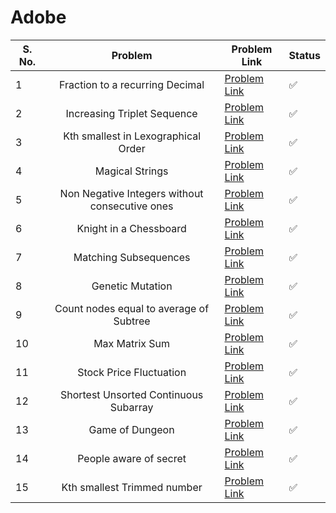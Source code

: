 # Adobe

| S. No. | Problem | Problem Link | Status |
| ------ |:-------:| ------------ | ------ |
| 1 | Fraction to a recurring Decimal | [Problem Link](https://leetcode.com/problems/fraction-to-recurring-decimal/) |✅ |
| 2 | Increasing Triplet Sequence | [Problem Link](https://leetcode.com/problems/increasing-triplet-subsequence/) |✅ |
| 3 | Kth smallest in Lexographical Order| [Problem Link](https://leetcode.com/problems/k-th-smallest-in-lexicographical-order/) |✅ |
| 4 | Magical Strings| [Problem Link](https://leetcode.com/problems/magical-string/) | ✅|
| 5 | Non Negative Integers without consecutive ones| [Problem Link](https://leetcode.com/problems/non-negative-integers-without-consecutive-ones/) |✅ |
| 6 | Knight in a Chessboard| [Problem Link](https://leetcode.com/problems/knight-probability-in-chessboard/) |✅ |
| 7 | Matching Subsequences| [Problem Link](https://leetcode.com/problems/number-of-matching-subsequences/) |✅ |
| 8 | Genetic Mutation| [Problem Link](https://leetcode.com/problems/minimum-genetic-mutation/) |✅ |
| 9 | Count  nodes equal to average of Subtree| [Problem Link](https://leetcode.com/problems/count-nodes-equal-to-average-of-subtree/) | ✅|
| 10| Max Matrix Sum| [Problem Link](https://leetcode.com/problems/maximum-matrix-sum/) |  ✅|
| 11| Stock Price Fluctuation| [Problem Link](https://leetcode.com/problems/stock-price-fluctuation/) |✅ |
| 12| Shortest Unsorted Continuous Subarray | [Problem Link](https://leetcode.com/problems/shortest-unsorted-continuous-subarray/) | ✅|
| 13| Game of Dungeon| [Problem Link](https://leetcode.com/problems/dungeon-game/) |✅ |
| 14| People aware of secret| [Problem Link](https://leetcode.com/problems/number-of-people-aware-of-a-secret/) |✅ |
| 15| Kth smallest Trimmed number| [Problem Link](https://leetcode.com/problems/query-kth-smallest-trimmed-number/) | ✅|
